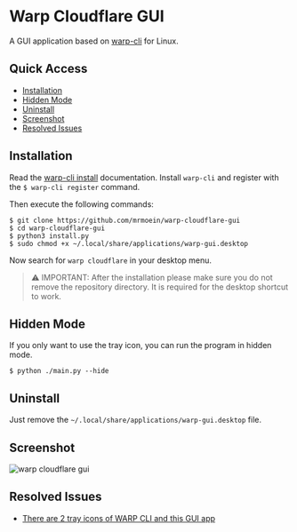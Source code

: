 # Warp Cloudflare GUI

A GUI application based on [warp-cli](https://developers.cloudflare.com/warp-client/get-started/linux) for Linux.

## Quick Access

- [Installation](#installation)
- [Hidden Mode](#hidden-mode)
- [Uninstall](#uninstall)
- [Screenshot](#screenshot)
- [Resolved Issues](#resolved-issues)

## Installation

Read the [warp-cli install](https://developers.cloudflare.com/warp-client/get-started/linux) documentation. Install `warp-cli` and
register with the `$ warp-cli register` command.

Then execute the following commands:

    $ git clone https://github.com/mrmoein/warp-cloudflare-gui
    $ cd warp-cloudflare-gui
    $ python3 install.py
    $ sudo chmod +x ~/.local/share/applications/warp-gui.desktop

Now search for `warp cloudflare` in your desktop menu.

> ⚠️ IMPORTANT: After the installation please make sure you do not remove the repository directory. It is required for the desktop shortcut to work.

## Hidden Mode
If you only want to use the tray icon, you can run the program in hidden mode.
    
    $ python ./main.py --hide

## Uninstall

Just remove the `~/.local/share/applications/warp-gui.desktop` file.

## Screenshot

![warp cloudflare gui](icons/Screenshot.png)

## Resolved Issues
- [There are 2 tray icons of WARP CLI and this GUI app](https://github.com/mrmoein/warp-cloudflare-gui/issues/11)
